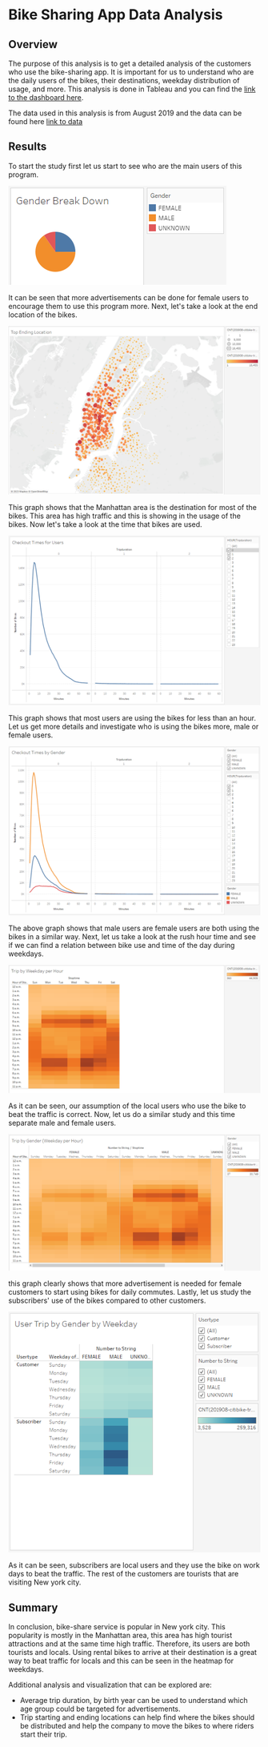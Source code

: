 # Bike Sharing App Data Analysis

## Overview
The purpose of this analysis is to get a detailed analysis of the customers who use the bike-sharing app. It is important for us to understand who are the daily users of the bikes, their destinations, weekday distribution of usage, and more. This analysis is done in Tableau and you can find the [link to the dashboard here](https://public.tableau.com/app/profile/roza7019/viz/challenge1_16795182396430/NYCBikeShareing?publish=yes "link to dashboard").

The data used in this analysis is from August 2019 and the data can be found here [link to data](https://citibikenyc.com/system-data "link to data")

## Results
To start the study first let us start to see who are the main users of this program.

![Gender Break Down](Images/Gender_Break_Down.PNG)

It can be seen that more advertisements can be done for female users to encourage them to use this program more. Next, let's take a look at the end location of the bikes.

![Top Ending Location](Images/Top_Ending_Location.PNG)

This graph shows that the Manhattan area is the destination for most of the bikes. This area has high traffic and this is showing in the usage of the bikes. Now let's take a look at the time that bikes are used.

![Checkout Times for user](Images/Checkout_Times_for_users.PNG)

This graph shows that most users are using the bikes for less than an hour. Let us get more details and investigate who is using the bikes more, male or female users.

![Checkout times by Gender](Images/Checkout_times_by_Gender.PNG)

The above graph shows that male users are female users are both using the bikes in a similar way. Next, let us take a look at the rush hour time and see if we can find a relation between bike use and time of the day during weekdays.

![Trip by Weekday per Hour](Images/Trip_by_Weekday_per_Hour.PNG)

As it can be seen, our assumption of the local users who use the bike to beat the traffic is correct. Now, let us do a similar study and this time separate male and female users.

![Trip by gender](Images/Trip_by_gender.PNG)

this graph clearly shows that more advertisement is needed for female customers to start using bikes for daily commutes. Lastly, let us study the subscribers' use of the bikes compared to other customers.

![User Trip by Gender by Weekday](Images/User_Trip_by_Gender_by_Weekday.PNG)

As it can be seen, subscribers are local users and they use the bike on work days to beat the traffic. The rest of the customers are tourists that are visiting New york city.


## Summary

In conclusion, bike-share service is popular in New york city. This popularity is mostly in the Manhattan area, this area has high tourist attractions and at the same time high traffic. Therefore, its users are both tourists and locals. Using rental bikes to arrive at their destination is a great way to beat traffic for locals and this can be seen in the heatmap for weekdays.

Additional analysis and visualization that can be explored are:

  - Average trip duration, by birth year can be used to understand which age group could be targeted for advertisements.
  - Trip starting and ending locations can help find where the bikes should be distributed and help the company to move the bikes to where riders start their trip.


